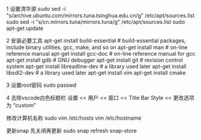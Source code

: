 1 设置清华源
sudo sed -i "s/archive.ubuntu.com/mirrors.tuna.tsinghua.edu.cn/g" /etc/apt/sources.list
sudo sed -i "s/cn.mirrors.tuna/mirrors.tuna/g" /etc/apt/sources.list
sudo apt-get update

2 安装必要工具
apt-get install build-essential    # build-essential packages, include binary utilities, gcc, make, and so on
apt-get install man                # on-line reference manual
apt-get install gcc-doc            # on-line reference manual for gcc
apt-get install gdb                # GNU debugger
apt-get install git                # revision control system
apt-get install libreadline-dev    # a library used later
apt-get install libsdl2-dev        # a library used later
apt-get install vim
apt-get install cmake

3 设置root密码
sudo passwd

4 去除vscode白色标题栏
设置 << 用户 << 窗口 << Title Bar Style << 更改选项为 “custom”

修改计算机名称
sudo vim /etc/hosts
vim /etc/hostname

更新snap 先关闭再更新
sudo snap refresh snap-store